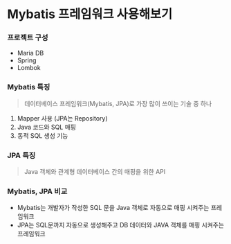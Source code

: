 # Mybatis 프레임워크 사용해보기
### 프로젝트 구성
+ Maria DB
+ Spring
+ Lombok

### Mybatis 특징
> 데이터베이스 프레임워크(Mybatis, JPA)로 가장 많이 쓰이는 기술 중 하나
1. Mapper 사용 (JPA는 Repository)
2. Java 코드와 SQL 매핑
3. 동적 SQL 생성 기능

### JPA 특징
> Java 객체와 관계형 데이터베이스 간의 매핑을 위한 API

### Mybatis, JPA 비교
+ Mybatis는 개발자가 작성한 SQL 문을 Java 객체로 자동으로 매핑 시켜주는 프레임워크
+ JPA는 SQL문까지 자동으로 생성해주고 DB 데이터와 JAVA 객체를 매핑 시켜주는 프레임워크 
